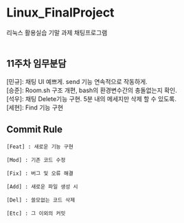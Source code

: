 
# Linux_FinalProject
리눅스 활용실습 기말 과제 채팅프로그램  </br></br>

## 11주차 임무분담
[민규]: 채팅 UI 예쁘게. send 기능 연속적으로 작동하게. </br>
[승준]: Room.sh 구조 개편, bash의 환경변수간의 충돌없는지 확인. </br>
[석우]: 채팅 Delete기능 구현. 5분 내의 메세지만 삭제 할 수 있도록. </br>
[세현]: Find 기능 구현 </br>

## Commit Rule

```
[Feat] : 새로운 기능 구현

[Mod] : 기존 코드 수정

[Fix] : 버그 및 오류 해결

[Add] : 새로운 파일 생성 시

[Del] : 쓸모없는 코드 삭제

[Etc] : 그 이외의 커밋 

```

